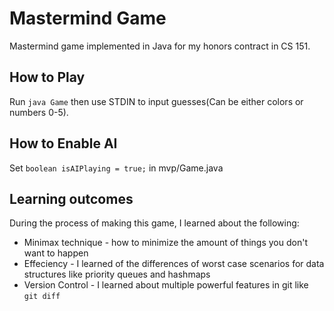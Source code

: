 # Mastermind Game

Mastermind game implemented in Java for my honors contract in CS 151.

## How to Play

Run `java Game` then use STDIN to input guesses(Can be either colors or numbers 0-5).

## How to Enable AI

Set `boolean isAIPlaying = true;` in mvp/Game.java

## Learning outcomes

During the process of making this game, I learned about the following:

-   Minimax technique - how to minimize the amount of things you don't want to happen
-   Effeciency - I learned of the differences of worst case scenarios for data structures like priority queues and hashmaps
-   Version Control - I learned about multiple powerful features in git like `git diff`
